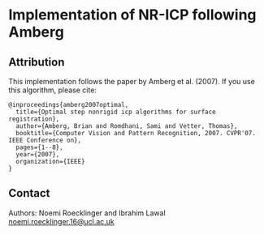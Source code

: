 # Implementation of NR-ICP following Amberg 

## Attribution

This implementation follows the paper by Amberg et al. (2007). If you use this algorithm, please cite: 

```
@inproceedings{amberg2007optimal,
  title={Optimal step nonrigid icp algorithms for surface registration},
  author={Amberg, Brian and Romdhani, Sami and Vetter, Thomas},
  booktitle={Computer Vision and Pattern Recognition, 2007. CVPR'07. IEEE Conference on},
  pages={1--8},
  year={2007},
  organization={IEEE}
}
```

## Contact
Authors: 
Noemi Roecklinger and Ibrahim Lawal
noemi.roecklinger.16@ucl.ac.uk
